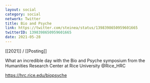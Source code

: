 ```yaml
---
layout: social
category: social
network: Twitter
title: Bio and Psyche
link: https://twitter.com/steinea/status/1398398650959601665
twitterID: 1398398650959601665
date: 2021-05-28
---
```


[[2021]] / [[Posting]]

What an incredible day with the Bio and Psyche symposium from the Humanities Research Center at Rice University @Rice_HRC

<https://hrc.rice.edu/biopsyche>
